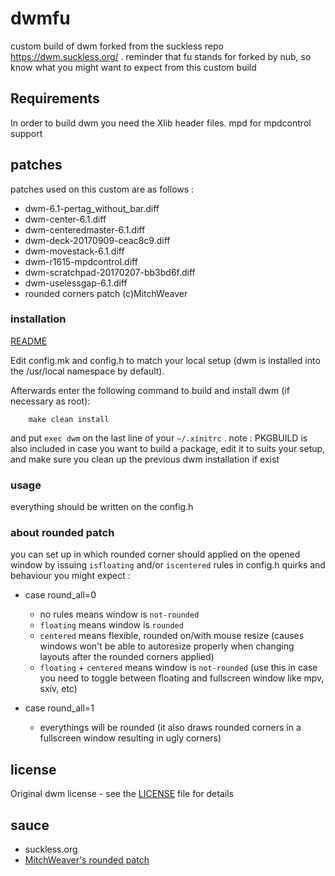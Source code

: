 # dwmfu

custom build of dwm forked from the suckless repo https://dwm.suckless.org/ .
reminder that fu stands for forked by nub, so know what you might want to expect from this custom build

## Requirements
In order to build dwm you need the Xlib header files.
mpd for mpdcontrol support

## patches
patches used on this custom are as follows :
* dwm-6.1-pertag_without_bar.diff
* dwm-center-6.1.diff
* dwm-centeredmaster-6.1.diff
* dwm-deck-20170909-ceac8c9.diff
* dwm-movestack-6.1.diff
* dwm-r1615-mpdcontrol.diff
* dwm-scratchpad-20170207-bb3bd6f.diff
* dwm-uselessgap-6.1.diff
* rounded corners patch (c)MitchWeaver

### installation
[README](dwm-README)

Edit config.mk and config.h to match your local setup (dwm is installed into
the /usr/local namespace by default).

Afterwards enter the following command to build and install dwm (if
necessary as root):

```
    make clean install
```
and put `exec dwm` on the last line of your `~/.xinitrc` .
note : PKGBUILD is also included in case you want to build a package, edit it to suits your setup, and make sure you clean up the previous dwm installation if exist

### usage
everything should be written on the config.h

### about rounded patch
you can set up in which rounded corner should applied on the opened window by issuing `isfloating` and/or `iscentered` rules in config.h
quirks and behaviour you might expect :
* case round_all=0
    - no rules means window is `not-rounded`
    - `floating` means window is `rounded`
    - `centered` means flexible, rounded on/with mouse resize (causes windows won't be able to autoresize properly when changing layouts after the rounded corners applied)
    - `floating` + `centered` means window is `not-rounded` (use this in case you need to toggle between floating and fullscreen window like mpv, sxiv, etc)

* case round_all=1
    - everythings will be rounded (it also draws rounded corners in a fullscreen window resulting in ugly corners)

## license
Original dwm license - see the [LICENSE](LICENSE) file for details

## sauce
* suckless.org
* [MitchWeaver's rounded patch](https://github.com/MitchWeaver/dotfiles/blob/8d76e479715e7fa7b4df153719d3d25144f9f7f2/suckless-tools/dwm/dwm/dwm.c#L938)

